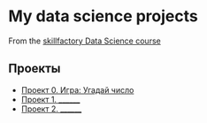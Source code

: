 # My data science projects
From the [skillfactory Data Science course](https://skillfactory.ru/data-scientist)

## Проекты

* [Проект 0. Игра: Угадай число](https://github.com/SlavaOsminin/sf_data_science/tree/main/project_0)
* [Проект 1. ______](____)
* [Проект 2. ______](____)
